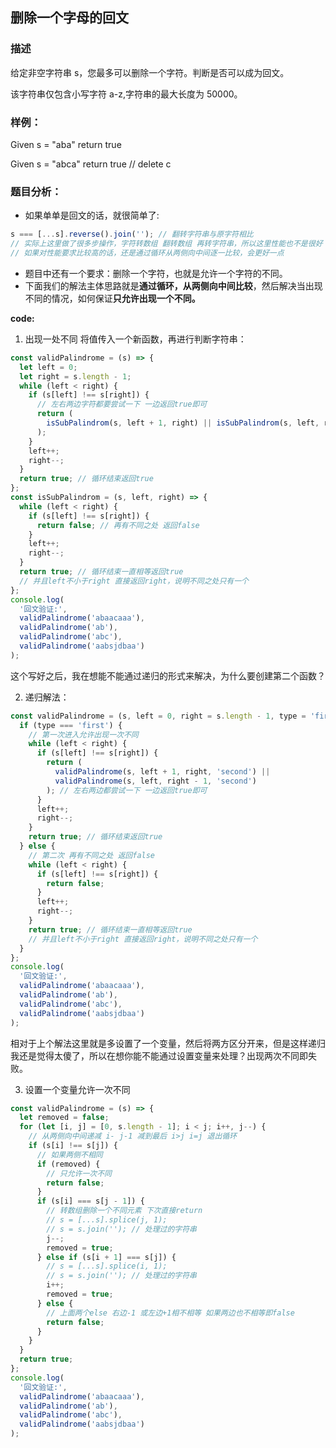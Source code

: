 ## **删除一个字母的回文**

### **描述**

给定非空字符串 s，您最多可以删除一个字符。判断是否可以成为回文。

该字符串仅包含小写字符 a-z,字符串的最大长度为 50000。

### **样例：**

Given s = "aba" return true

Given s = "abca" return true // delete c

### **题目分析：**

- 如果单单是回文的话，就很简单了:

```js
s === [...s].reverse().join(''); // 翻转字符串与原字符相比
// 实际上这里做了很多步操作，字符转数组 翻转数组 再转字符串，所以这里性能也不是很好
// 如果对性能要求比较高的话，还是通过循环从两侧向中间逐一比较，会更好一点
```

- 题目中还有一个要求：删除一个字符，也就是允许一个字符的不同。
- 下面我们的解法主体思路就是**通过循环，从两侧向中间比较**，然后解决当出现不同的情况，如何保证**只允许出现一个不同。**

**code:**

1. 出现一处不同 将值传入一个新函数，再进行判断字符串：

```js
const validPalindrome = (s) => {
  let left = 0;
  let right = s.length - 1;
  while (left < right) {
    if (s[left] !== s[right]) {
      // 左右两边字符都要尝试一下 一边返回true即可
      return (
        isSubPalindrom(s, left + 1, right) || isSubPalindrom(s, left, right - 1)
      );
    }
    left++;
    right--;
  }
  return true; // 循环结束返回true
};
const isSubPalindrom = (s, left, right) => {
  while (left < right) {
    if (s[left] !== s[right]) {
      return false; // 再有不同之处 返回false
    }
    left++;
    right--;
  }
  return true; // 循环结束一直相等返回true
  // 并且left不小于right 直接返回right，说明不同之处只有一个
};
console.log(
  '回文验证:',
  validPalindrome('abaacaaa'),
  validPalindrome('ab'),
  validPalindrome('abc'),
  validPalindrome('aabsjdbaa')
);
```

这个写好之后，我在想能不能通过递归的形式来解决，为什么要创建第二个函数？

2. 递归解法：

```js
const validPalindrome = (s, left = 0, right = s.length - 1, type = 'first') => {
  if (type === 'first') {
    // 第一次进入允许出现一次不同
    while (left < right) {
      if (s[left] !== s[right]) {
        return (
          validPalindrome(s, left + 1, right, 'second') ||
          validPalindrome(s, left, right - 1, 'second')
        ); // 左右两边都尝试一下 一边返回true即可
      }
      left++;
      right--;
    }
    return true; // 循环结束返回true
  } else {
    // 第二次 再有不同之处 返回false
    while (left < right) {
      if (s[left] !== s[right]) {
        return false;
      }
      left++;
      right--;
    }
    return true; // 循环结束一直相等返回true
    // 并且left不小于right 直接返回right，说明不同之处只有一个
  }
};
console.log(
  '回文验证:',
  validPalindrome('abaacaaa'),
  validPalindrome('ab'),
  validPalindrome('abc'),
  validPalindrome('aabsjdbaa')
);
```

相对于上个解法这里就是多设置了一个变量，然后将两方区分开来，但是这样递归我还是觉得太傻了，所以在想你能不能通过设置变量来处理？出现两次不同即失败。

3. 设置一个变量允许一次不同

```js
const validPalindrome = (s) => {
  let removed = false;
  for (let [i, j] = [0, s.length - 1]; i < j; i++, j--) {
    // 从两侧向中间递减 i- j-1 减到最后 i>j i=j 退出循环
    if (s[i] !== s[j]) {
      // 如果两侧不相同
      if (removed) {
        // 只允许一次不同
        return false;
      }
      if (s[i] === s[j - 1]) {
        // 转数组删除一个不同元素 下次直接return
        // s = [...s].splice(j, 1);
        // s = s.join(''); // 处理过的字符串
        j--;
        removed = true;
      } else if (s[i + 1] === s[j]) {
        // s = [...s].splice(i, 1);
        // s = s.join(''); // 处理过的字符串
        i++;
        removed = true;
      } else {
        // 上面两个else 右边-1 或左边+1相不相等 如果两边也不相等即false
        return false;
      }
    }
  }
  return true;
};
console.log(
  '回文验证:',
  validPalindrome('abaacaaa'),
  validPalindrome('ab'),
  validPalindrome('abc'),
  validPalindrome('aabsjdbaa')
);
```
